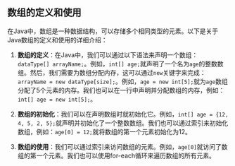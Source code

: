## 数组的定义和使用

在Java中，数组是一种数据结构，可以存储多个相同类型的元素。以下是关于Java数组的定义和使用的详细介绍：

1. **数组的定义**：在Java中，我们可以通过以下语法来声明一个数组：`dataType[] arrayName;`。例如，`int[] age;`就声明了一个名为`age`的整数数组。然后，我们需要为数组分配内存，这可以通过`new`关键字来完成：`arrayName = new dataType[size];`。例如，`age = new int[5];`就为`age`数组分配了5个元素的内存。我们也可以在一行中声明并分配数组的内存，例如：`int[] age = new int[5];`。

2. **数组的初始化**：我们可以在声明数组时就初始化它。例如，`int[] age = {12, 4, 5, 2, 5};`就声明并初始化了一个整数数组。我们也可以通过索引来初始化数组，例如：`age[0] = 12;`就将数组的第一个元素初始化为12。

3. **数组的使用**：我们可以通过索引来访问数组的元素。例如，`age[0]`就访问了数组的第一个元素。我们也可以使用for-each循环来遍历数组的所有元素。
